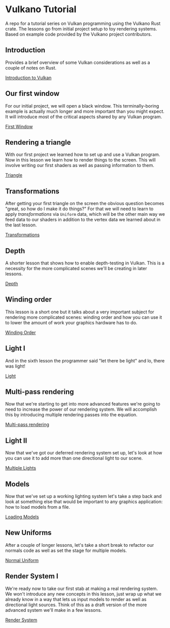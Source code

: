 # Vulkano Tutorial

A repo for a tutorial series on Vulkan programming using the Vulkano Rust crate. The lessons go from initial project setup to toy rendering systems. Based on example code provided by the Vulkano project contributors.

## Introduction
Provides a brief overview of some Vulkan considerations as well as a couple of notes on Rust.

[Introduction to Vulkan](doc_src/section_0.md)

## Our first window

For our initial project, we will open a black window. This terminally-boring example is actually much longer and more important than you might expect. It will introduce most of the critical aspects shared by any Vulkan program.

[First Window](doc_src/section_1.md)

## Rendering a triangle

With our first project we learned how to set up and use a Vulkan program. Now in this lesson we learn how to render things to the screen. This will involve writing our first shaders as well as passing information to them.

[Triangle](doc_src/section_2.md)

## Transformations

After getting your first triangle on the screen the obvious question becomes "great, so how do I make it do things?" For that we will need to learn to apply *transformations* via `Uniform` data, which will be the other main way we feed data to our shaders in addition to the vertex data we learned about in the last lesson.

[Transformations](doc_src/section_3.md)

## Depth

A shorter lesson that shows how to enable depth-testing in Vulkan. This is a necessity for the more complicated scenes we'll be creating in later lessons.

[Depth](doc_src/section_4.md)

## Winding order

This lesson is a short one but it talks about a very important subject for rendering more complicated scenes: winding order and how you can use it to lower the amount of work your graphics hardware has to do.

[Winding Order](doc_src/section_5.md)

## Light I

And in the sixth lesson the programmer said "let there be light" and lo, there was light!

[Light](doc_src/section_6.md)

## Multi-pass rendering

Now that we're starting to get into more advanced features we're going to need to increase the power of our rendering system. We will accomplish this by introducing multiple rendering passes into the equation.

[Multi-pass rendering](doc_src/section_7.md)

## Light II

Now that we've got our deferred rendering system set up, let's look at how you can use it to add more than one directional light to our scene.

[Multiple Lights](doc_src/section_8.md)

## Models

Now that we've set up a working lighting system let's take a step back and look at something else that would be important to any graphics application: how to load models from a file.

[Loading Models](doc_src/section_9.md)

## New Uniforms

After a couple of longer lessons, let's take a short break to refactor our normals code as well as set the stage for multiple models.

[Normal Uniform](doc_src/section_10.md)

## Render System I

We're ready now to take our first stab at making a real rendering system. We won't introduce any new concepts in this lesson, just wrap up what we already know in a way that lets us input models to render as well as directional light sources. Think of this as a draft version of the more advanced system we'll make in a few lessons.

[Render System](doc_src/section_11.md)
